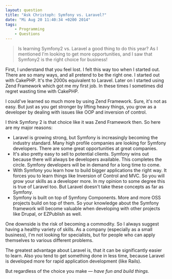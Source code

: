 ```yaml
---
layout: question
title: "Ask Christoph: Symfony vs. Laravel?"
date: "Mi Aug 20 11:40:34 +0200 2014"
tags:
    - Programming
    - Questions
---
```

> Is learning Symfony2 vs. Laravel a good thing to do this year? As I mentioned I'm looking to get more opportunities, and I saw that Symfony2 is the right choice for business!

First, I understand that you feel lost. I felt this way too when I started out.
There are so many ways, and all pretend to be the right one. I started out with
CakePHP. It's the 2000s equivalent to Laravel. Later on I started using Zend
Framework which got me my first job. In these times I sometimes did regret wasting time
with CakePHP.

I could've learned so much more by using Zend Framework. Sure,
it's not as easy. But just as you get stronger by lifting heavy things, you grow
as a developer by dealing with issues like OOP and inversion of control.

I think Symfony 2 is that choice like it was Zend Framework then. So here are my
major reasons:

* Laravel is growing strong, but Symfony is increasingly becoming the industry
  standard. Many high profile companies are looking for Symfony developers.
  There are some great opportunities at great companies.
* It's also pretty easy to sell to potential clients.
  Symfony wins out because there will always be
  developers available. This completes the circle. Symfony developers will be in
  demand for a long time to come.
* With Symfony you learn how to build bigger applications the right way. It
forces you to  learn things like Inversion of Control and MVC. So you will grow your skills as a developer more. In my opinion to some
degree this is true of Laravel too. But Laravel doesn't take these concepts as
far as Symfony.
* Symfony is built on top of Symfony Components. More and more OSS projects
build on top of them. So your knowledge about the Symfony framework will become
valuable when developing with other projects like Drupal, or EZPublish as well.

One downside is the risk of becoming a commodity. So I always suggest
having a healthy variety of skills. As a company (especially as a small
business), I'm not looking for specialists, but for people who can apply
themselves to various different problems.

The greatest advantage about Laravel is, that it can be significantly easier to learn. Also
you tend to get something done in less time, because Laravel is developed more
for rapid application development (like Rails).

But regardless of the choice you make — _have fun and build things._
